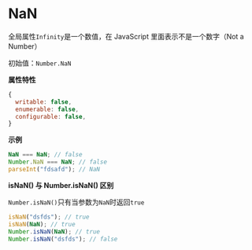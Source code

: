 # NaN

全局属性`Infinity`是一个数值，在 JavaScript 里面表示不是一个数字（Not a Number）

初始值：`Number.NaN`

**属性特性**

```javascript
{
  writable: false,
  enumerable: false,
  configurable: false,
}
```

**示例**

```javascript
NaN === NaN; // false
Number.NaN === NaN; // false
parseInt("fdsafd"); // NaN
```

**isNaN() 与 Number.isNaN() 区别**

`Number.isNaN()`只有当参数为`NaN`时返回`true`

```javascript
isNaN("dsfds"); // true
isNaN(NaN); // true
Number.isNaN(NaN); // true
Number.isNaN("dsfds"); // false
```
